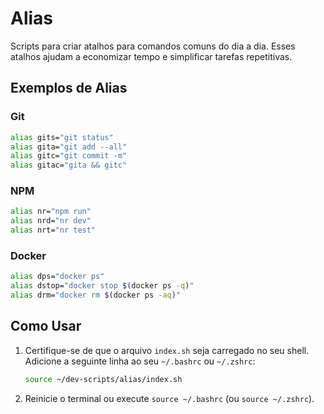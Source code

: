 # Alias

Scripts para criar atalhos para comandos comuns do dia a dia. Esses atalhos ajudam a economizar tempo e simplificar tarefas repetitivas.

## Exemplos de Alias

### Git
```bash
alias gits="git status"
alias gita="git add --all"
alias gitc="git commit -m"
alias gitac="gita && gitc"
```

### NPM
```bash
alias nr="npm run"
alias nrd="nr dev"
alias nrt="nr test"
```

### Docker
```bash
alias dps="docker ps"
alias dstop="docker stop $(docker ps -q)"
alias drm="docker rm $(docker ps -aq)"
```

## Como Usar

1. Certifique-se de que o arquivo `index.sh` seja carregado no seu shell. Adicione a seguinte linha ao seu `~/.bashrc` ou `~/.zshrc`:
   ```bash
   source ~/dev-scripts/alias/index.sh
   ```
2. Reinicie o terminal ou execute `source ~/.bashrc` (ou `source ~/.zshrc`).